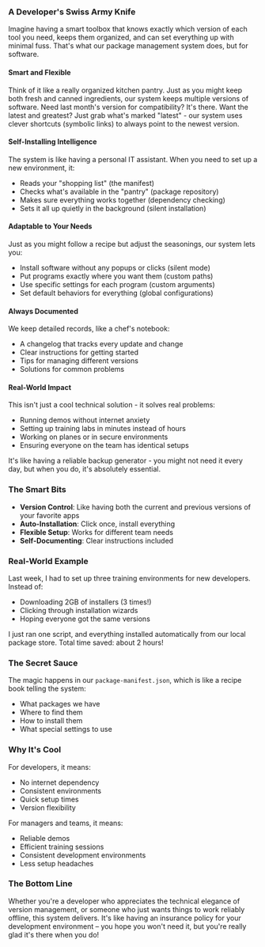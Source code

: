 ### A Developer's Swiss Army Knife

Imagine having a smart toolbox that knows exactly which version of each tool you need, keeps them organized, and can set everything up with minimal fuss. That's what our package management system does, but for software.

#### Smart and Flexible
Think of it like a really organized kitchen pantry. Just as you might keep both fresh and canned ingredients, our system keeps multiple versions of software. Need last month's version for compatibility? It's there. Want the latest and greatest? Just grab what's marked "latest" - our system uses clever shortcuts (symbolic links) to always point to the newest version.

#### Self-Installing Intelligence
The system is like having a personal IT assistant. When you need to set up a new environment, it:
- Reads your "shopping list" (the manifest)
- Checks what's available in the "pantry" (package repository)
- Makes sure everything works together (dependency checking)
- Sets it all up quietly in the background (silent installation)

#### Adaptable to Your Needs
Just as you might follow a recipe but adjust the seasonings, our system lets you:
- Install software without any popups or clicks (silent mode)
- Put programs exactly where you want them (custom paths)
- Use specific settings for each program (custom arguments)
- Set default behaviors for everything (global configurations)

#### Always Documented
We keep detailed records, like a chef's notebook:
- A changelog that tracks every update and change
- Clear instructions for getting started
- Tips for managing different versions
- Solutions for common problems

#### Real-World Impact
This isn't just a cool technical solution - it solves real problems:
- Running demos without internet anxiety
- Setting up training labs in minutes instead of hours
- Working on planes or in secure environments
- Ensuring everyone on the team has identical setups

It's like having a reliable backup generator - you might not need it every day, but when you do, it's absolutely essential.

### The Smart Bits
- **Version Control**: Like having both the current and previous versions of your favorite apps
- **Auto-Installation**: Click once, install everything
- **Flexible Setup**: Works for different team needs
- **Self-Documenting**: Clear instructions included

### Real-World Example
Last week, I had to set up three training environments for new developers. Instead of:
- Downloading 2GB of installers (3 times!)
- Clicking through installation wizards
- Hoping everyone got the same versions

I just ran one script, and everything installed automatically from our local package store. Total time saved: about 2 hours!

### The Secret Sauce
The magic happens in our `package-manifest.json`, which is like a recipe book telling the system:
- What packages we have
- Where to find them
- How to install them
- What special settings to use

### Why It's Cool
For developers, it means:
- No internet dependency
- Consistent environments
- Quick setup times
- Version flexibility

For managers and teams, it means:
- Reliable demos
- Efficient training sessions
- Consistent development environments
- Less setup headaches

### The Bottom Line
Whether you're a developer who appreciates the technical elegance of version management, or someone who just wants things to work reliably offline, this system delivers. It's like having an insurance policy for your development environment – you hope you won't need it, but you're really glad it's there when you do!
